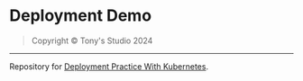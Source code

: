 # Deployment Demo

> Copyright &copy; Tony's Studio 2024

---

Repository for [Deployment Practice With Kubernetes](https://www.tonys-studio.top/posts/Deployment-Practice-with-Kubernetes/).
